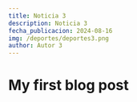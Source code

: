 ```yaml
---
title: Noticia 3
description: Noticia 3
fecha_publicacion: 2024-08-16
img: /deportes/deportes3.png
author: Autor 3
---
```

# My first blog post

<info-box>
  <template #info-box>
    This is a vue component inside markdown using slots
  </template>
</info-box>